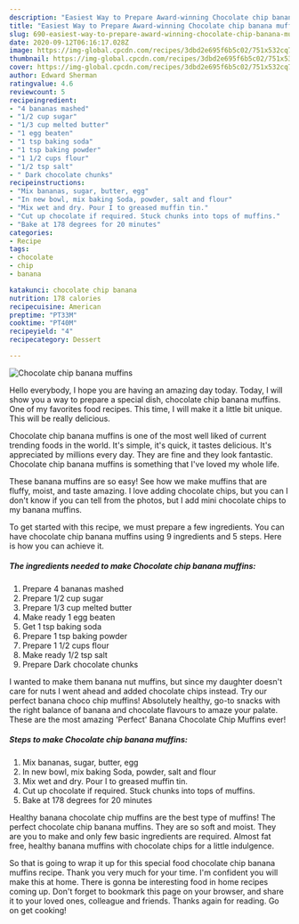 ```yaml
---
description: "Easiest Way to Prepare Award-winning Chocolate chip banana muffins"
title: "Easiest Way to Prepare Award-winning Chocolate chip banana muffins"
slug: 690-easiest-way-to-prepare-award-winning-chocolate-chip-banana-muffins
date: 2020-09-12T06:16:17.028Z
image: https://img-global.cpcdn.com/recipes/3dbd2e695f6b5c02/751x532cq70/chocolate-chip-banana-muffins-recipe-main-photo.jpg
thumbnail: https://img-global.cpcdn.com/recipes/3dbd2e695f6b5c02/751x532cq70/chocolate-chip-banana-muffins-recipe-main-photo.jpg
cover: https://img-global.cpcdn.com/recipes/3dbd2e695f6b5c02/751x532cq70/chocolate-chip-banana-muffins-recipe-main-photo.jpg
author: Edward Sherman
ratingvalue: 4.6
reviewcount: 5
recipeingredient:
- "4 bananas mashed"
- "1/2 cup sugar"
- "1/3 cup melted butter"
- "1 egg beaten"
- "1 tsp baking soda"
- "1 tsp baking powder"
- "1 1/2 cups flour"
- "1/2 tsp salt"
- " Dark chocolate chunks"
recipeinstructions:
- "Mix bananas, sugar, butter, egg"
- "In new bowl, mix baking Soda, powder, salt and flour"
- "Mix wet and dry. Pour I to greased muffin tin."
- "Cut up chocolate if required. Stuck chunks into tops of muffins."
- "Bake at 178 degrees for 20 minutes"
categories:
- Recipe
tags:
- chocolate
- chip
- banana

katakunci: chocolate chip banana 
nutrition: 178 calories
recipecuisine: American
preptime: "PT33M"
cooktime: "PT40M"
recipeyield: "4"
recipecategory: Dessert

---
```



![Chocolate chip banana muffins](https://img-global.cpcdn.com/recipes/3dbd2e695f6b5c02/751x532cq70/chocolate-chip-banana-muffins-recipe-main-photo.jpg)

Hello everybody, I hope you are having an amazing day today. Today, I will show you a way to prepare a special dish, chocolate chip banana muffins. One of my favorites food recipes. This time, I will make it a little bit unique. This will be really delicious.

Chocolate chip banana muffins is one of the most well liked of current trending foods in the world. It's simple, it's quick, it tastes delicious. It's appreciated by millions every day. They are fine and they look fantastic. Chocolate chip banana muffins is something that I've loved my whole life.

These banana muffins are so easy! See how we make muffins that are fluffy, moist, and taste amazing. I love adding chocolate chips, but you can I don&#39;t know if you can tell from the photos, but I add mini chocolate chips to my banana muffins.


To get started with this recipe, we must prepare a few ingredients. You can have chocolate chip banana muffins using 9 ingredients and 5 steps. Here is how you can achieve it.

<!--inarticleads1-->

##### The ingredients needed to make Chocolate chip banana muffins:

1. Prepare 4 bananas mashed
1. Prepare 1/2 cup sugar
1. Prepare 1/3 cup melted butter
1. Make ready 1 egg beaten
1. Get 1 tsp baking soda
1. Prepare 1 tsp baking powder
1. Prepare 1 1/2 cups flour
1. Make ready 1/2 tsp salt
1. Prepare  Dark chocolate chunks


I wanted to make them banana nut muffins, but since my daughter doesn&#39;t care for nuts I went ahead and added chocolate chips instead. Try our perfect banana choco chip muffins! Absolutely healthy, go-to snacks with the right balance of banana and chocolate flavours to amaze your palate. These are the most amazing &#39;Perfect&#39; Banana Chocolate Chip Muffins ever! 

<!--inarticleads2-->

##### Steps to make Chocolate chip banana muffins:

1. Mix bananas, sugar, butter, egg
1. In new bowl, mix baking Soda, powder, salt and flour
1. Mix wet and dry. Pour I to greased muffin tin.
1. Cut up chocolate if required. Stuck chunks into tops of muffins.
1. Bake at 178 degrees for 20 minutes


Healthy banana chocolate chip muffins are the best type of muffins! The perfect chocolate chip banana muffins. They are so soft and moist. They are you to make and only few basic ingredients are required. Almost fat free, healthy banana muffins with chocolate chips for a little indulgence. 

So that is going to wrap it up for this special food chocolate chip banana muffins recipe. Thank you very much for your time. I'm confident you will make this at home. There is gonna be interesting food in home recipes coming up. Don't forget to bookmark this page on your browser, and share it to your loved ones, colleague and friends. Thanks again for reading. Go on get cooking!

